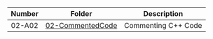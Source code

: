 
| Number | Folder | Description |
| :----: | ------ | ----------- |
|   02-A02     |    [02-CommentedCode](./main.cpp)   |      Commenting C++ Code      |
